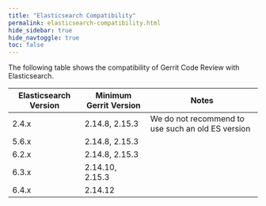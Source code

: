 ```yaml
---
title: "Elasticsearch Compatibility"
permalink: elasticsearch-compatibility.html
hide_sidebar: true
hide_navtoggle: true
toc: false
---
```


The following table shows the compatibility of Gerrit Code Review with Elasticsearch.


| Elasticsearch Version | Minimum Gerrit Version          | Notes                                              |
|-----------------------|---------------------------------|----------------------------------------------------|
| 2.4.x                 | 2.14.8, 2.15.3                  | We do not recommend to use such an old ES version  | 
| 5.6.x                 | 2.14.8, 2.15.3                  |                                                    |
| 6.2.x                 | 2.14.8, 2.15.3                  |                                                    |
| 6.3.x                 | 2.14.10, 2.15.3                 |                                                    |
| 6.4.x                 | 2.14.12                         |                                                    |
